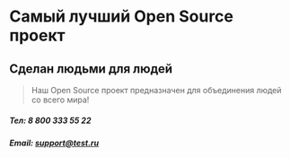 # Самый лучший Open Source проект

## Сделан людьми для людей

> Наш Open Source проект предназначен для объединения людей со всего мира!

##### Тел: 8 800 333 55 22
##### Email: [support@test.ru](support@test.ru)


